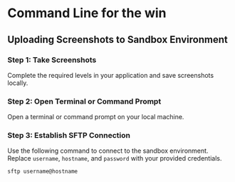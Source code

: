 # Command Line for the win

## Uploading Screenshots to Sandbox Environment

### Step 1: Take Screenshots

Complete the required levels in your application and save screenshots locally.

### Step 2: Open Terminal or Command Prompt

Open a terminal or command prompt on your local machine.

### Step 3: Establish SFTP Connection

Use the following command to connect to the sandbox environment. Replace `username`, `hostname`, and `password` with your provided credentials.

```bash
sftp username@hostname
